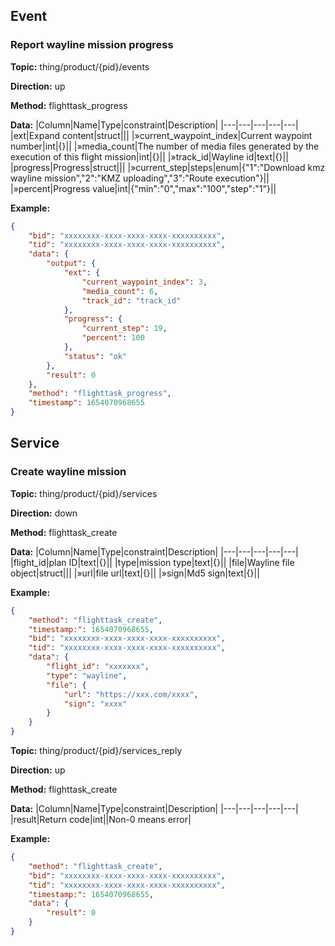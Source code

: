 


 ## Event 

### Report wayline mission progress
**Topic:** thing/product/{pid}/events

**Direction:** up

**Method:** flighttask_progress

**Data:** 
|Column|Name|Type|constraint|Description|
|---|---|---|---|---|
|ext|Expand content|struct||| 
|»current_waypoint_index|Current waypoint number|int|{}|| 
|»media_count|The number of media files generated by the execution of this flight mission|int|{}|| 
|»track_id|Wayline id|text|{}|| 
|progress|Progress|struct||| 
|»current_step|steps|enum|{&#34;1&#34;:&#34;Download kmz wayline mission&#34;,&#34;2&#34;:&#34;KMZ uploading&#34;,&#34;3&#34;:&#34;Route execution&#34;}|| 
|»percent|Progress value|int|{&#34;min&#34;:&#34;0&#34;,&#34;max&#34;:&#34;100&#34;,&#34;step&#34;:&#34;1&#34;}|| 

 
 
**Example:** 
```json
{
	"bid": "xxxxxxxx-xxxx-xxxx-xxxx-xxxxxxxxxx",
	"tid": "xxxxxxxx-xxxx-xxxx-xxxx-xxxxxxxxxx",
	"data": {
		"output": {
			"ext": {
				"current_waypoint_index": 3,
				"media_count": 6,
				"track_id": "track_id"
			},
			"progress": {
				"current_step": 19,
				"percent": 100
			},
			"status": "ok"
		},
		"result": 0
	},
	"method": "flighttask_progress",
	"timestamp": 1654070968655
}
```



 



 ## Service 

### Create wayline mission
**Topic:** thing/product/{pid}/services

**Direction:** down

**Method:** flighttask_create

**Data:**
|Column|Name|Type|constraint|Description|
|---|---|---|---|---|
|flight_id|plan ID|text|{}||
|type|mission type|text|{}||
|file|Wayline file object|struct||| 
|»url|file url|text|{}|| 
|»sign|Md5 sign|text|{}|| 

 
 
**Example:** 
```json
{
	"method": "flighttask_create",
	"timestamp:": 1654070968655,
	"bid": "xxxxxxxx-xxxx-xxxx-xxxx-xxxxxxxxxx",
	"tid": "xxxxxxxx-xxxx-xxxx-xxxx-xxxxxxxxxx",
	"data": {
		"flight_id": "xxxxxxx",
		"type": "wayline",
		"file": {
			"url": "https://xxx.com/xxxx",
			"sign": "xxxx"
		}
	}
}
```



**Topic:** thing/product/{pid}/services_reply

**Direction:** up

**Method:** flighttask_create

**Data:**
|Column|Name|Type|constraint|Description|
|---|---|---|---|---|
|result|Return code|int||Non-0 means error|

 
 
**Example:** 
```json
{
	"method": "flighttask_create",
	"bid": "xxxxxxxx-xxxx-xxxx-xxxx-xxxxxxxxxx",
	"tid": "xxxxxxxx-xxxx-xxxx-xxxx-xxxxxxxxxx",
	"timestamp:": 1654070968655,
	"data": {
		"result": 0
	}
}
```




